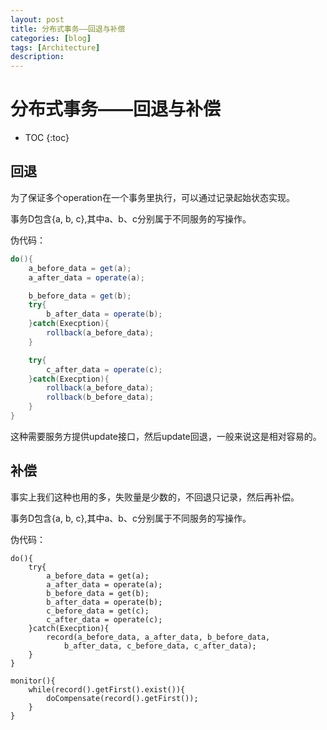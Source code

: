 ```yaml
---
layout: post
title: 分布式事务——回退与补偿
categories: [blog]
tags: [Architecture]
description: 
---
```


# 分布式事务——回退与补偿

* TOC
{:toc}

## 回退

为了保证多个operation在一个事务里执行，可以通过记录起始状态实现。

事务D包含{a, b, c},其中a、b、c分别属于不同服务的写操作。

伪代码：

```java
do(){ 
	a_before_data = get(a);
	a_after_data = operate(a);

	b_before_data = get(b);
	try{
		b_after_data = operate(b);
	}catch(Execption){
		rollback(a_before_data);
	}

	try{
		c_after_data = operate(c);
	}catch(Execption){
		rollback(a_before_data);
		rollback(b_before_data);
	}
}
```

这种需要服务方提供update接口，然后update回退，一般来说这是相对容易的。



## 补偿

事实上我们这种也用的多，失败量是少数的，不回退只记录，然后再补偿。

事务D包含{a, b, c},其中a、b、c分别属于不同服务的写操作。

伪代码：

```
do(){ 
	try{
		a_before_data = get(a);
		a_after_data = operate(a);
		b_before_data = get(b);
		b_after_data = operate(b);
		c_before_data = get(c);
		c_after_data = operate(c);
	}catch(Execption){
		record(a_before_data, a_after_data, b_before_data,
			b_after_data, c_before_data, c_after_data);
	}
}

monitor(){
	while(record().getFirst().exist()){
		doCompensate(record().getFirst());
	}
}
```

